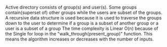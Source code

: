 Active directory consists of group(s) and user(s). Some groups contain(superset of) other groups while the users are subset of the groups.
A recursive data structure is used because it is used to traverse the groups down to the user to determine if a group is a subset of another group or a user is a subset of a group
The time complexity is Linear O(n) because of the Single for loop in the "walk_through(present_group)" function. This means the algorithm increases or decreases with the number of inputs.
